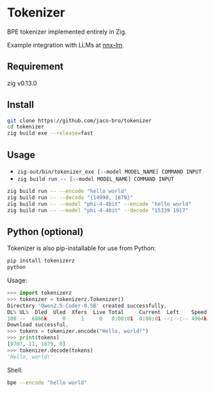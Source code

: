 # Tokenizer
BPE tokenizer implemented entirely in Zig.

Example integration with LLMs at [nnx-lm](https://pypi.org/project/nnx-lm).

## Requirement
zig v0.13.0

## Install
```bash
git clone https://github.com/jaco-bro/tokenizer
cd tokenizer
zig build exe --release=fast
```

## Usage
- `zig-out/bin/tokenizer_exe [--model MODEL_NAME] COMMAND INPUT` 
- `zig build run -- [--model MODEL_NAME] COMMAND INPUT` 

```bash
zig build run -- --encode "hello world"
zig build run -- --decode "{14990, 1879}"
zig build run -- --model "phi-4-4bit" --encode "hello world"
zig build run -- --model "phi-4-4bit" --decode "15339 1917"
```

## Python (optional)
Tokenizer is also pip-installable for use from Python:
```bash
pip install tokenizerz
python
```

Usage:
```python
>>> import tokenizerz
>>> tokenizer = tokenizerz.Tokenizer()
Directory 'Qwen2.5-Coder-0.5B' created successfully.
DL% UL%  Dled  Uled  Xfers  Live Total     Current  Left    Speed
100 --  6866k     0     1     0   0:00:01  0:00:01 --:--:-- 4904k
Download successful.
>>> tokens = tokenizer.encode("Hello, world!")
>>> print(tokens)
[9707, 11, 1879, 0]
>>> tokenizer.decode(tokens)
'Hello, world!'
```

Shell:
```bash
bpe --encode "hello world"
```
